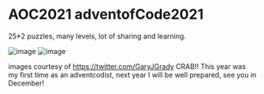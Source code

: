 # AOC2021 adventofCode2021
25*2 puzzles, many levels, lot of sharing and learning. 

![image](https://user-images.githubusercontent.com/69343655/156818111-4facc771-da25-4578-9512-728ad4f966f4.png)
![image](https://user-images.githubusercontent.com/69343655/156818607-d58080d4-7f9a-4efd-84ae-f40e912a256f.png)

images courtesy of https://twitter.com/GaryJGrady
CRAB!! This year was my first time as an adventcodist, next year I will be well prepared, see you in December!
